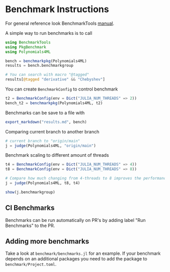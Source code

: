 # Benchmark Instructions

For general reference look BenchmarkTools [manual](https://juliaci.github.io/BenchmarkTools.jl/stable/manual/).

A simple way to run benchmarks is to call

```julia
using BenchmarkTools
using PkgBenchmark
using Polynomials4ML

bench = benchmarkpkg(Polynomials4ML)
results = bench.benchmarkgroup

# You can search with macro "@tagged"
results[@tagged "derivative" && "Chebyshev"]
```

You can create `BenchmarkConfig` to control benchmark

```julia
t2 = BenchmarkConfig(env = Dict("JULIA_NUM_THREADS" => 2))
bench_t2 = benchmarkpkg(Polynomials4ML, t2)
```

Benchmarks can be save to a file with

```julia
export_markdown("results.md", bench)
```

Comparing current branch to another branch

```julia
# current branch to "origin/main"
j = judge(Polynomials4ML, "origin/main")
```

Benchmark scaling to different amount of threads

```julia
t4 = BenchmarkConfig(env = Dict("JULIA_NUM_THREADS" => 4))
t8 = BenchmarkConfig(env = Dict("JULIA_NUM_THREADS" => 8))

# Compare how much changing from 4-threads to 8 improves the performance
j = judge(Polynomials4ML, t8, t4)

show(j.benchmarkgroup)
```

## CI Benchmarks

Benchmarks can be run automatically on PR's by adding label "Run Benchmarks" to the PR.

## Adding more benchmarks

Take a look at `benchmark/benchmarks.jl` for an example. If your benchmark depends on an additional packages you need to add the package to `benchmark/Project.toml`.
